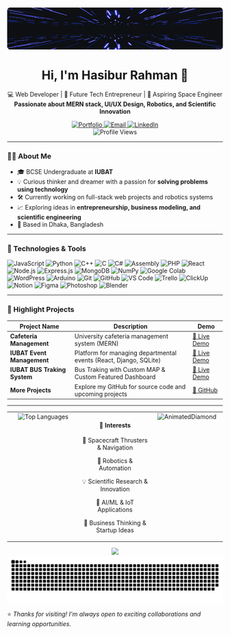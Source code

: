 <p align="center">
  <img src="https://github.com/inbox-hasibur/inbox-hasibur/blob/main/banner.gif" alt="Banner GIF" />
</p>
<h1 align="center">Hi, I'm Hasibur Rahman 👋</h1>
<p align="center">
  💻 Web Developer | 🚀 Future Tech Entrepreneur | 🌙 Aspiring Space Engineer<br/>
  <strong>Passionate about MERN stack, UI/UX Design, Robotics, and Scientific Innovation</strong>
</p>
<p align="center">
  <a href="https://hasibur.liveblog365.com">
    <img src="https://img.shields.io/badge/Portfolio-hasibur.liveblog365.com-3d00cc?style=flat&logo=firefox" alt="Portfolio" />
  </a>
  <a href="mailto:inbox.hasibur.rahman@gmail.com">
    <img src="https://img.shields.io/badge/Email-inbox.hasibur.rahman@gmail.com-3d00cc?style=flat&logo=gmail" alt="Email" />
  </a>
  <a href="https://www.linkedin.com/in/inboxhasibur/">
    <img src="https://img.shields.io/badge/LinkedIn-Hasibur_Rahman-3d00cc?style=flat&logo=linkedin" alt="LinkedIn" />
  </a><br>
  <img src="https://komarev.com/ghpvc/?username=inbox-hasibur&label=Profile+Views&color=3d00cc&style=flat" alt="Profile Views"/>
</p>

---

### 👨‍💻 About Me

- 🎓 BCSE Undergraduate at **IUBAT**
- 💡 Curious thinker and dreamer with a passion for **solving problems using technology**
- 🛠️ Currently working on full-stack web projects and robotics systems
- 📈 Exploring ideas in **entrepreneurship, business modeling, and scientific engineering**
- 📍 Based in Dhaka, Bangladesh

---

### 🧰 Technologies & Tools

![JavaScript](https://img.shields.io/badge/-JavaScript-3d00cc?style=flat&logo=javascript&logoColor=white)
![Python](https://img.shields.io/badge/-Python-3d00cc?style=flat&logo=python&logoColor=white)
![C++](https://img.shields.io/badge/-C++-3d00cc?style=flat&logo=cplusplus&logoColor=white)
![C](https://img.shields.io/badge/-C-3d00cc?style=flat&logo=c&logoColor=white)
![C#](https://img.shields.io/badge/-C%23-3d00cc?style=flat&logo=c-sharp&logoColor=white)
![Assembly](https://img.shields.io/badge/-Assembly-3d00cc?style=flat&logo=assembler&logoColor=white)
![PHP](https://img.shields.io/badge/-PHP-3d00cc?style=flat&logo=php&logoColor=white)
![React](https://img.shields.io/badge/-React-3d00cc?style=flat&logo=react&logoColor=white)
![Node.js](https://img.shields.io/badge/-Node.js-3d00cc?style=flat&logo=node.js&logoColor=white)
![Express.js](https://img.shields.io/badge/-Express.js-3d00cc?style=flat&logo=express&logoColor=white)
![MongoDB](https://img.shields.io/badge/-MongoDB-3d00cc?style=flat&logo=mongodb&logoColor=white)
![NumPy](https://img.shields.io/badge/-NumPy-3d00cc?style=flat&logo=numpy&logoColor=white)
![Google Colab](https://img.shields.io/badge/-Colab-3d00cc?style=flat&logo=googlecolab&logoColor=white)
![WordPress](https://img.shields.io/badge/-WordPress-3d00cc?style=flat&logo=wordpress&logoColor=white)
![Arduino](https://img.shields.io/badge/-Arduino-3d00cc?style=flat&logo=arduino&logoColor=white)
![Git](https://img.shields.io/badge/-Git-3d00cc?style=flat&logo=git&logoColor=white)
![GitHub](https://img.shields.io/badge/-GitHub-3d00cc?style=flat&logo=github&logoColor=white)
![VS Code](https://img.shields.io/badge/-VSCode-3d00cc?style=flat&logo=visual-studio-code&logoColor=white)
![Trello](https://img.shields.io/badge/-Trello-3d00cc?style=flat&logo=trello&logoColor=white)
![ClickUp](https://img.shields.io/badge/-ClickUp-3d00cc?style=flat&logo=clickup&logoColor=white)
![Notion](https://img.shields.io/badge/-Notion-3d00cc?style=flat&logo=notion&logoColor=white)
![Figma](https://img.shields.io/badge/-Figma-3d00cc?style=flat&logo=figma&logoColor=white)
![Photoshop](https://img.shields.io/badge/-Photoshop-3d00cc?style=flat&logo=adobephotoshop&logoColor=white)
![Blender](https://img.shields.io/badge/-Blender-3d00cc?style=flat&logo=blender&logoColor=white)

---

### 🌟 Highlight Projects

| Project Name | Description | Demo |
| ------------ | ----------- | ---- |
| **Cafeteria Management** | University cafeteria management system (MERN) | [🔗 Live Demo](https://iubat-lemonlime.vercel.app/) |
| **IUBAT Event Management** | Platform for managing departmental events (React, Django, SQLite) | [🔗 Live Demo](https://iubat-events.vercel.app/) |
| **IUBAT BUS Traking System** | Bus Traking with Custom MAP & Custom Featured Dashboard | [🔗 Live Demo](https://ubus.vercel.app/) |
| **More Projects** | Explore my GitHub for source code and upcoming projects | [🔗 GitHub](https://github.com/inbox-hasibur?tab=repositories) |

---

  <div align="center">
  <table style="border: none; border-collapse: collapse; width: 100%;">
    <tr>
      <td align="center" width="33%" valign="top">
        <img src="https://github-readme-stats.vercel.app/api/top-langs/?username=inbox-hasibur&langs_count=10&theme=tokyonight&layout=compact" alt="Top Languages" />
      </td>
      <td align="center" width="33%" valign="top">
        <h4>🚀 Interests</h4>
        <ul style="list-style-position: inside; padding: 0; margin: 0;">
          <p>🚀 Spacecraft Thrusters & Navigation</p>
          <p>🤖 Robotics & Automation</p>
          <p>💡 Scientific Research & Innovation</p>
          <p>🧠 AI/ML & IoT Applications</p>
          <p>💼 Business Thinking & Startup Ideas</p>
        </ul>
      </td>
      <td align="center" width="33%" valign="top">
        <img src="https://github.com/inbox-hasibur/inbox-hasibur/blob/main/Diamond.gif" alt="AnimatedDiamond" />
      </td>
    </tr>
  </table>
</div>

<div align="center">
	<img src="https://cdn.jsdelivr.net/gh/holic-x/holic-x/assets/github-contribution-grid-snake.svg" />
</div>
<picture>
  <source media="(prefers-color-scheme: dark)" srcset="https://raw.githubusercontent.com/holic-x/holic-x/output/github-contribution-grid-snake-dark.svg">
  <source media="(prefers-color-scheme: light)" srcset="https://raw.githubusercontent.com/holic-x/holic-x/output/github-contribution-grid-snake.svg">
  <img alt="github contribution grid snake animation" src="https://raw.githubusercontent.com/adorabled4/adorabled4/output/github-contribution-grid-snake.svg">
</picture>


⭐ *Thanks for visiting! I'm always open to exciting collaborations and learning opportunities.*

